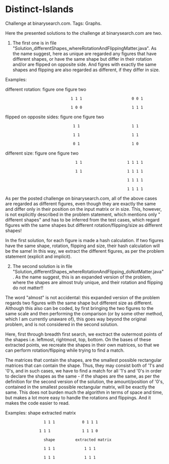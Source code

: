 # Distinct-Islands
Challenge at binarysearch.com. Tags: Graphs.

Here the presented solutions to the challenge at binarysearch.com are two.

1. The first one is in file "Solution_differentShapes_whereRotationAndFlippingMatter.java". As the name suggest, here as unique are regarded any figures that have different shapes, or have the same shape but differ in their rotation and/or are flipped on opposite side. And figres with exactly the same shapes and flipping are also regarded as different, if they differ in size.

Examples:

different rotation:                       figure one               figure two

                                 1 1 1                      0 0 1
                                 
                                 1 0 0                      1 1 1

flipped on opposite sides:                 figure one               figure two

                                  1 1                       1 1
                                  
                                  1 1                       1 1
                                  
                                  0 1                       1 0

different size:                            figure one               figure two

                                   1 1                    1 1 1 1
                                   
                                   1 1                    1 1 1 1
                                   
                                                          1 1 1 1
                                                          
                                                          1 1 1 1

As per the posted challenge on binarysearch.com, all of the above cases are regarded as
different figures, even though they are exactly the same and differ only in their position
on the input matrix or in size. This, however, is not explicitly described in the problem statement, which mentions only " different shapes" and has to be inferred from the test cases, which regard figures with the same shapes but different rotation/flipping/size as different shapes!

In the first solution, for each figure is made a hash calculation. If two figures have the same shape, rotation, flipping and size, their hash calculation will be the same! In this way, we extract the different figures, as per the problem statement (explicit and implicit).

2. The second solution is in file
"Solution_differentShapes_whereRotationAndFlipping_doNotMatter.java". As the name suggest, this is an expanded version of the problem, where the shapes are almost truly unique, and their rotation and flipping do not matter!! 

The word "almost" is not accidental: this expanded version of the problem regards two figures with the same shape but different size as different. Although this also can be coded, by first bringing the two figures to the same scale and then performing 
the comparison (or by some other method, which I am currently unaware of), this goes way beyond the original problem, and is not considered in the second solution.

Here, first through breadth first search, we exctract the outermost points of the shapes
i.e. leftmost, rightmost, top, bottom. On the bases of these extracted points, we recreate the shapes in their own matrices, so that we can perform rotation/flipping while trying to find a match. 

The matrices that contain the shapes, are the smallest possible rectangular matrices that  can contain the shape. Thus, they may consist both of '1's and '0's, and in such cases, we have to find a match for all '1's and '0's in order to declare the shapes as the same - if the shapes are the same, as per the definition for the second version of the solution, the amount/position of '0's, contained in the smallest possible rectangular matrix, will be exactly the same. This does not burden much the algorithm in terms of space and time, but makes a lot more easy to handle the rotations and flippings. And it makes the code easier to read.

Examples:                                shape         extracted matrix

                     1 1 1            0 1 1 1
                     
                   1 1 1              1 1 1 0
 
					 shape         extracted matrix
           
                     1 1 1             1 1 1
                     
                     1 1 1             1 1 1
